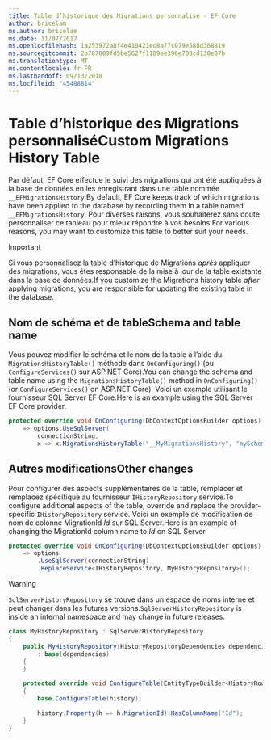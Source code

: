 ```yaml
---
title: Table d’historique des Migrations personnalisé - EF Core
author: bricelam
ms.author: bricelam
ms.date: 11/07/2017
ms.openlocfilehash: 1a253972a8f4e410421ec8a77c079e588d368819
ms.sourcegitcommit: 2b787009fd5be5627f1189ee396e708cd130e07b
ms.translationtype: MT
ms.contentlocale: fr-FR
ms.lasthandoff: 09/13/2018
ms.locfileid: "45488814"
---
```

<a name="custom-migrations-history-table"></a><span data-ttu-id="390ca-102">Table d’historique des Migrations personnalisé</span><span class="sxs-lookup"><span data-stu-id="390ca-102">Custom Migrations History Table</span></span>
===============================
<span data-ttu-id="390ca-103">Par défaut, EF Core effectue le suivi des migrations qui ont été appliquées à la base de données en les enregistrant dans une table nommée `__EFMigrationsHistory`.</span><span class="sxs-lookup"><span data-stu-id="390ca-103">By default, EF Core keeps track of which migrations have been applied to the database by recording them in a table named `__EFMigrationsHistory`.</span></span> <span data-ttu-id="390ca-104">Pour diverses raisons, vous souhaiterez sans doute personnaliser ce tableau pour mieux répondre à vos besoins.</span><span class="sxs-lookup"><span data-stu-id="390ca-104">For various reasons, you may want to customize this table to better suit your needs.</span></span>

> [!IMPORTANT]
> <span data-ttu-id="390ca-105">Si vous personnalisez la table d’historique de Migrations *après* appliquer des migrations, vous êtes responsable de la mise à jour de la table existante dans la base de données.</span><span class="sxs-lookup"><span data-stu-id="390ca-105">If you customize the Migrations history table *after* applying migrations, you are responsible for updating the existing table in the database.</span></span>

<a name="schema-and-table-name"></a><span data-ttu-id="390ca-106">Nom de schéma et de table</span><span class="sxs-lookup"><span data-stu-id="390ca-106">Schema and table name</span></span>
----------------------
<span data-ttu-id="390ca-107">Vous pouvez modifier le schéma et le nom de la table à l’aide du `MigrationsHistoryTable()` méthode dans `OnConfiguring()` (ou `ConfigureServices()` sur ASP.NET Core).</span><span class="sxs-lookup"><span data-stu-id="390ca-107">You can change the schema and table name using the `MigrationsHistoryTable()` method in `OnConfiguring()` (or `ConfigureServices()` on ASP.NET Core).</span></span> <span data-ttu-id="390ca-108">Voici un exemple utilisant le fournisseur SQL Server EF Core.</span><span class="sxs-lookup"><span data-stu-id="390ca-108">Here is an example using the SQL Server EF Core provider.</span></span>

``` csharp
protected override void OnConfiguring(DbContextOptionsBuilder options)
    => options.UseSqlServer(
        connectionString,
        x => x.MigrationsHistoryTable("__MyMigrationsHistory", "mySchema"));
```

<a name="other-changes"></a><span data-ttu-id="390ca-109">Autres modifications</span><span class="sxs-lookup"><span data-stu-id="390ca-109">Other changes</span></span>
-------------
<span data-ttu-id="390ca-110">Pour configurer des aspects supplémentaires de la table, remplacer et remplacez spécifique au fournisseur `IHistoryRepository` service.</span><span class="sxs-lookup"><span data-stu-id="390ca-110">To configure additional aspects of the table, override and replace the provider-specific `IHistoryRepository` service.</span></span> <span data-ttu-id="390ca-111">Voici un exemple de modification de nom de colonne MigrationId *Id* sur SQL Server.</span><span class="sxs-lookup"><span data-stu-id="390ca-111">Here is an example of changing the MigrationId column name to *Id* on SQL Server.</span></span>

``` csharp
protected override void OnConfiguring(DbContextOptionsBuilder options)
    => options
        .UseSqlServer(connectionString)
        .ReplaceService<IHistoryRepository, MyHistoryRepository>();
```

> [!WARNING]
> <span data-ttu-id="390ca-112">`SqlServerHistoryRepository` se trouve dans un espace de noms interne et peut changer dans les futures versions.</span><span class="sxs-lookup"><span data-stu-id="390ca-112">`SqlServerHistoryRepository` is inside an internal namespace and may change in future releases.</span></span>

``` csharp
class MyHistoryRepository : SqlServerHistoryRepository
{
    public MyHistoryRepository(HistoryRepositoryDependencies dependencies)
        : base(dependencies)
    {
    }

    protected override void ConfigureTable(EntityTypeBuilder<HistoryRow> history)
    {
        base.ConfigureTable(history);

        history.Property(h => h.MigrationId).HasColumnName("Id");
    }
}
```
